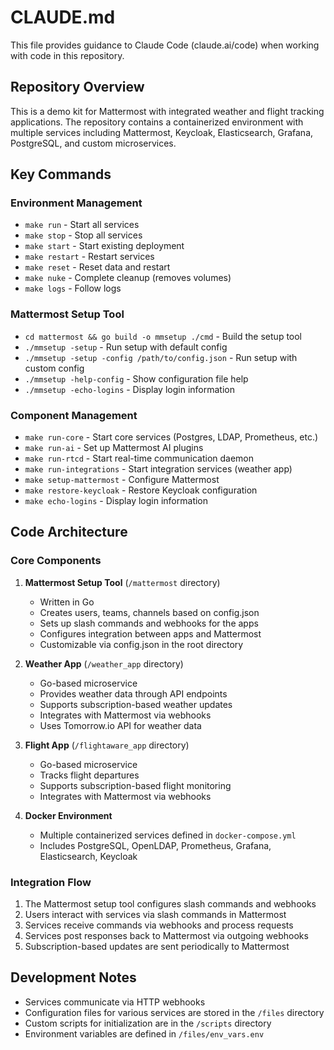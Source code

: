 # CLAUDE.md

This file provides guidance to Claude Code (claude.ai/code) when working with code in this repository.

## Repository Overview

This is a demo kit for Mattermost with integrated weather and flight tracking applications. The repository contains a containerized environment with multiple services including Mattermost, Keycloak, Elasticsearch, Grafana, PostgreSQL, and custom microservices.

## Key Commands

### Environment Management
- `make run` - Start all services
- `make stop` - Stop all services
- `make start` - Start existing deployment
- `make restart` - Restart services
- `make reset` - Reset data and restart
- `make nuke` - Complete cleanup (removes volumes)
- `make logs` - Follow logs

### Mattermost Setup Tool
- `cd mattermost && go build -o mmsetup ./cmd` - Build the setup tool
- `./mmsetup -setup` - Run setup with default config
- `./mmsetup -setup -config /path/to/config.json` - Run setup with custom config
- `./mmsetup -help-config` - Show configuration file help
- `./mmsetup -echo-logins` - Display login information

### Component Management
- `make run-core` - Start core services (Postgres, LDAP, Prometheus, etc.)
- `make run-ai` - Set up Mattermost AI plugins
- `make run-rtcd` - Start real-time communication daemon
- `make run-integrations` - Start integration services (weather app)
- `make setup-mattermost` - Configure Mattermost
- `make restore-keycloak` - Restore Keycloak configuration
- `make echo-logins` - Display login information

## Code Architecture

### Core Components

1. **Mattermost Setup Tool** (`/mattermost` directory)
   - Written in Go
   - Creates users, teams, channels based on config.json
   - Sets up slash commands and webhooks for the apps
   - Configures integration between apps and Mattermost
   - Customizable via config.json in the root directory

2. **Weather App** (`/weather_app` directory)
   - Go-based microservice
   - Provides weather data through API endpoints
   - Supports subscription-based weather updates
   - Integrates with Mattermost via webhooks
   - Uses Tomorrow.io API for weather data

3. **Flight App** (`/flightaware_app` directory)
   - Go-based microservice
   - Tracks flight departures
   - Supports subscription-based flight monitoring
   - Integrates with Mattermost via webhooks

4. **Docker Environment**
   - Multiple containerized services defined in `docker-compose.yml`
   - Includes PostgreSQL, OpenLDAP, Prometheus, Grafana, Elasticsearch, Keycloak

### Integration Flow

1. The Mattermost setup tool configures slash commands and webhooks
2. Users interact with services via slash commands in Mattermost
3. Services receive commands via webhooks and process requests
4. Services post responses back to Mattermost via outgoing webhooks
5. Subscription-based updates are sent periodically to Mattermost

## Development Notes

- Services communicate via HTTP webhooks
- Configuration files for various services are stored in the `/files` directory
- Custom scripts for initialization are in the `/scripts` directory
- Environment variables are defined in `/files/env_vars.env`